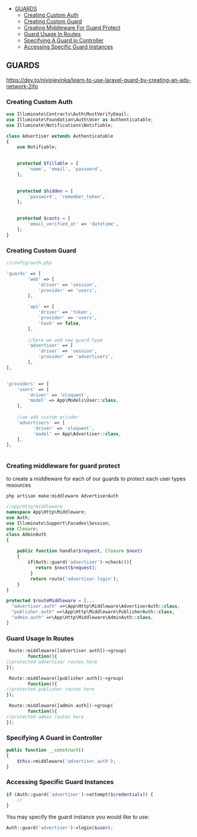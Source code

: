 - [GUARDS](#guards)
  - [Creating Custom Auth](#creating-custom-auth)
  - [Creating Custom Guard](#creating-custom-guard)
  - [Creating Middleware For Guard Protect](#creating-middleware-for-guard-protect)
  - [Guard Usage In Routes](#guard-usage-in-routes)
  - [Specifying A Guard in Controller](#specifying-a-guard-in-controller)
  - [Accessing Specific Guard Instances](#accessing-specific-guard-instances)

## GUARDS 
https://dev.to/niyiojeyinka/learn-to-use-laravel-guard-by-creating-an-ads-network-2ifp

### Creating Custom Auth  


```php
use Illuminate\Contracts\Auth\MustVerifyEmail;
use Illuminate\Foundation\Auth\User as Authenticatable;
use Illuminate\Notifications\Notifiable;

class Advertiser extends Authenticatable
{
    use Notifiable;

    
    protected $fillable = [
        'name', 'email', 'password',
    ];

   
    protected $hidden = [
        'password', 'remember_token',
    ];

   
    protected $casts = [
        'email_verified_at' => 'datetime',
    ];
}

```


### Creating Custom Guard
```php
//config/auth.php

'guards' => [
        'web' => [
            'driver' => 'session',
            'provider' => 'users',
        ],

        'api' => [
            'driver' => 'token',
            'provider' => 'users',
            'hash' => false,
        ],
        
        //here we add new guard type
        'advertiser' => [
            'driver' => 'session',
            'provider' => 'advertisers',
        ],
],


'providers' => [
    'users' => [
        'driver' => 'eloquent',
        'model' => App\Models\User::class,
    ],
    
    //we add custom privder
    'advertisers' => [
          'driver' => 'eloquent',
          'model' => App\Advertiser::class,
    ],
],
    
```


### Creating middleware for guard protect
to create a middleware for each of our guards to protect each user types resources

```
php artisan make:middleware AdvertiserAuth
```

```php
//app/Http/middleware
namespace App\Http\Middleware;
use Auth;
use Illuminate\Support\Facades\Session;
use Closure;
class AdminAuth
{
   
    public function handle($request, Closure $next)
    {
        if(Auth::guard('advertiser')->check()){
           return $next($request);
         }
         return route('advertiser.login');
    }
}
```

```php
protected $routeMiddleware = [...
  "advertiser.auth" =>\App\Http\Middleware\AdvertiserAuth::class,
  "publisher.auth" =>\App\Http\Middleware\PublisherAuth::class,
  "admin.auth" =>\App\Http\Middleware\AdminAuth::class,
]
```

### Guard Usage In Routes
```php
 Route::middleware([advertiser.auth])->group(
        function(){
//protected advertiser routes here
});

 Route::middleware([publisher.auth])->group(
        function(){
//protected publisher routes here
});

 Route::middleware([admin.auth])->group(
        function(){
//protected admin routes here
});
```

### Specifying A Guard in Controller
```php
public function __construct()
{
    $this->middleware('advertiser.auth');
}
```

### Accessing Specific Guard Instances
```php 
if (Auth::guard('advertiser')->attempt($credentials)) {
    //
}
```

You may specify the guard instance you would like to use:
```php
Auth::guard('advertiser')->login($user);
```

